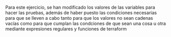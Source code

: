 Para este ejercicio, se han modificado los valores de las variables para hacer las pruebas, además de haber puesto las condiciones necesarias para que se lleven a cabo tanto para que los valores no sean cadenas vacías como para que cumplan las condciones de que sean una cosa u otra mediante expresiones regulares y funciones de terraform 